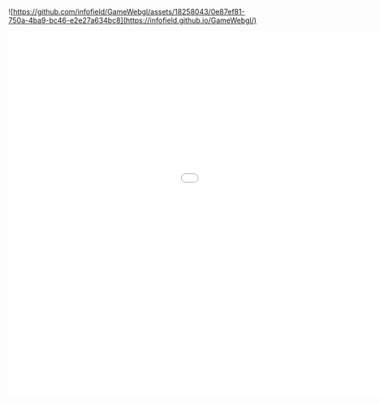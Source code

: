 
![https://github.com/infofield/GameWebgl/assets/18258043/0e87ef81-750a-4ba9-bc46-e2e27a634bc8](https://infofield.github.io/GameWebgl/)
<iframe id="" src="[https://github.com/infofield/GameWebgl/assets/18258043/0e87ef81-750a-4ba9-bc46-e2e27a634bc8](https://infofield.github.io/GameWebgl/)" name="" width="1280" height="720" frameborder="0" marginheight="0" scrolling="no"></iframe>
